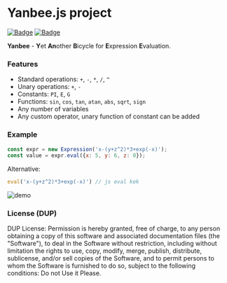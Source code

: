 # Yanbee.js project

[![Badge](https://img.shields.io/badge/Bicycle-blue.svg)](https://github.com/AndrewB330/)
[![Badge](https://europe-west6-xlocc-badge.cloudfunctions.net/XLOCC/AndrewB330/Yanbee)](https://github.com/AndrewB330/)

**Yanbee** - **Y**et **An**other **B**icycle for **E**xpression **E**valuation.

### Features
- Standard operations: `+`, `-`, `*`, `/`, `^`
- Unary operations: `+`, `-`
- Constants: `PI`, `E`, `G`
- Functions: `sin`, `cos`, `tan`, `atan`, `abs`, `sqrt`, `sign`
- Any number of variables
- Any custom operator, unary function of constant can be added

### Example

```js
const expr = new Expression('x-(y+z^2)*3+exp(-x)');
const value = expr.eval({x: 5, y: 6, z: 0});
```

Alternative:

```js
eval('x-(y+z^2)*3+exp(-x)') // js eval kek
```


![demo](/images/demo.png?raw=true)

### License (DUP)

DUP License: Permission is hereby granted, free of charge, to any person obtaining a copy of this software and associated documentation files (the "Software"), to deal in the Software without restriction, including without limitation the rights to use, copy, modify, merge, publish, distribute, sublicense, and/or sell copies of the Software, and to permit persons to whom the Software is furnished to do so, subject to the following conditions:
Do not Use it Please.
